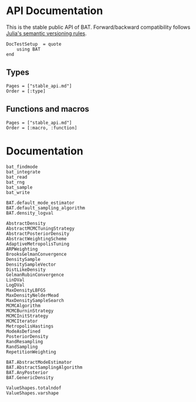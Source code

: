 # API Documentation

This is the stable public API of BAT. Forward/backward compatibility follows
[Julia's semantic versioning rules](https://julialang.github.io/Pkg.jl/v1/compatibility/).


```@meta
DocTestSetup  = quote
    using BAT
end
```

## Types

```@index
Pages = ["stable_api.md"]
Order = [:type]
```

## Functions and macros

```@index
Pages = ["stable_api.md"]
Order = [:macro, :function]
```

# Documentation


```@docs
bat_findmode
bat_integrate
bat_read
bat_rng
bat_sample
bat_write

BAT.default_mode_estimator
BAT.default_sampling_algorithm
BAT.density_logval

AbstractDensity
AbstractMCMCTuningStrategy
AbstractPosteriorDensity
AbstractWeightingScheme
AdaptiveMetropolisTuning
ARPWeighting
BrooksGelmanConvergence
DensitySample
DensitySampleVector
DistLikeDensity
GelmanRubinConvergence
LinDVal
LogDVal
MaxDensityLBFGS
MaxDensityNelderMead
MaxDensitySampleSearch
MCMCAlgorithm
MCMCBurninStrategy
MCMCInitStrategy
MCMCIterator
MetropolisHastings
ModeAsDefined
PosteriorDensity
RandResampling
RandSampling
RepetitionWeighting

BAT.AbstractModeEstimator
BAT.AbstractSamplingAlgorithm
BAT.AnyPosterior
BAT.GenericDensity

ValueShapes.totalndof
ValueShapes.varshape
```
